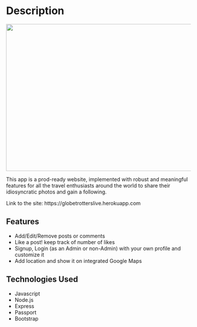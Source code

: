 <h1>Description</h1>
<img width="800" height="400" src="https://media.giphy.com/media/Pk8doG3QhdE4bVbqSR/giphy.gif" style="max-width:100%;">
<p></p>
This app is a prod-ready website, implemented with robust and meaningful features for all the travel enthusiasts around the world to share their idiosyncratic photos and gain a following.
<p></p>
<p>Link to the site: https://globetrotterslive.herokuapp.com</p>

<h2>Features</h2>

* Add/Edit/Remove posts or comments
* Like a post! keep track of number of likes
* Signup, Login (as an Admin or non-Admin) with your own profile and customize it
* Add location and show it on integrated Google Maps

<h2>Technologies Used</h2>

* Javascript
* Node.js
* Express
* Passport
* Bootstrap 
